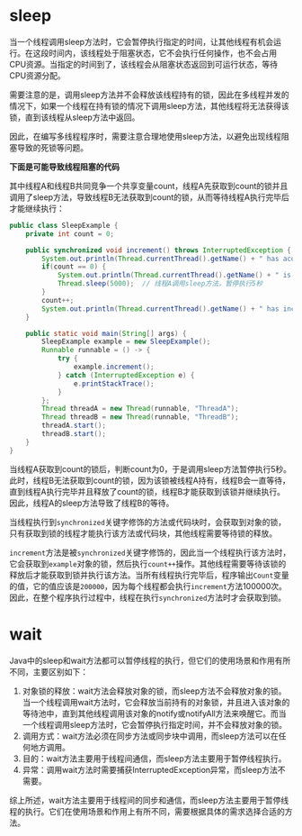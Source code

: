# sleep

当一个线程调用sleep方法时，它会暂停执行指定的时间，让其他线程有机会运行。在这段时间内，该线程处于阻塞状态，它不会执行任何操作，也不会占用CPU资源。当指定的时间到了，该线程会从阻塞状态返回到可运行状态，等待CPU资源分配。

需要注意的是，调用sleep方法并不会释放该线程持有的锁，因此在多线程并发的情况下，如果一个线程在持有锁的情况下调用sleep方法，其他线程将无法获得该锁，直到该线程从sleep方法中返回。

因此，在编写多线程程序时，需要注意合理地使用sleep方法，以避免出现线程阻塞导致的死锁等问题。

**下面是可能导致线程阻塞的代码**

其中线程A和线程B共同竞争一个共享变量count，线程A先获取到count的锁并且调用了sleep方法，导致线程B无法获取到count的锁，从而等待线程A执行完毕后才能继续执行：

```java
public class SleepExample {
    private int count = 0;

    public synchronized void increment() throws InterruptedException {
        System.out.println(Thread.currentThread().getName() + " has acquired the lock.");
        if(count == 0) {
            System.out.println(Thread.currentThread().getName() + " is going to sleep.");
            Thread.sleep(5000);  // 线程A调用sleep方法，暂停执行5秒
        }
        count++;
        System.out.println(Thread.currentThread().getName() + " has incremented the count.");
    }

    public static void main(String[] args) {
        SleepExample example = new SleepExample();
        Runnable runnable = () -> {
            try {
                example.increment();
            } catch (InterruptedException e) {
                e.printStackTrace();
            }
        };
        Thread threadA = new Thread(runnable, "ThreadA");
        Thread threadB = new Thread(runnable, "ThreadB");
        threadA.start();
        threadB.start();
    }
}
```

当线程A获取到count的锁后，判断count为0，于是调用sleep方法暂停执行5秒。此时，线程B无法获取到count的锁，因为该锁被线程A持有，线程B会一直等待，直到线程A执行完毕并且释放了count的锁，线程B才能获取到该锁并继续执行。因此，线程A的sleep方法导致了线程B的等待。

当线程执行到`synchronized`关键字修饰的方法或代码块时，会获取到对象的锁，只有获取到锁的线程才能执行该方法或代码块，其他线程需要等待锁的释放。

`increment`方法是被`synchronized`关键字修饰的，因此当一个线程执行该方法时，它会获取到`example`对象的锁，然后执行`count++`操作。其他线程需要等待该锁的释放后才能获取到锁并执行该方法。当所有线程执行完毕后，程序输出`Count`变量的值，它的值应该是`200000`，因为每个线程都会执行`increment`方法100000次。因此，在整个程序执行过程中，线程在执行`synchronized`方法时才会获取到锁。

# wait

Java中的sleep和wait方法都可以暂停线程的执行，但它们的使用场景和作用有所不同，主要区别如下：

1. 对象锁的释放：wait方法会释放对象的锁，而sleep方法不会释放对象的锁。当一个线程调用wait方法时，它会释放当前持有的对象锁，并且进入该对象的等待池中，直到其他线程调用该对象的notify或notifyAll方法来唤醒它。而当一个线程调用sleep方法时，它会暂停执行指定时间，并不会释放对象的锁。
2. 调用方式：wait方法必须在同步方法或同步块中调用，而sleep方法可以在任何地方调用。
3. 目的：wait方法主要用于线程间通信，而sleep方法主要用于暂停线程执行。
4. 异常：调用wait方法时需要捕获InterruptedException异常，而sleep方法不需要。

综上所述，wait方法主要用于线程间的同步和通信，而sleep方法主要用于暂停线程的执行。它们在使用场景和作用上有所不同，需要根据具体的需求选择合适的方法。